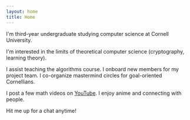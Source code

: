 ```yaml
---
layout: home
title: Home
---
```


I'm third-year undergraduate studying computer science at Cornell University.

I'm interested in the limits of theoretical computer science (cryptography, learning theory).

I assist teaching the algorithms course. I onboard new members for my project team. I co-organize mastermind circles for goal-oriented Cornellians.

I post a few math videos on [YouTube](https://www.youtube.com/@mikono2022). I enjoy anime and connecting with people. 

Hit me up for a chat anytime!